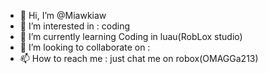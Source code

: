 - 👋 Hi, I’m @Miawkiaw
- 👀 I’m interested in : coding
- 🌱 I’m currently learning Coding in luau(RobLox studio)
- 💞️ I’m looking to collaborate on : 
- 📫 How to reach me : just chat me on robox(OMAGGa213)

<!---
Miawkiaw/Miawkiaw is a ✨ special ✨ repository because its `README.md` (this file) appears on your GitHub profile.
You can click the Preview link to take a look at your changes.
--->
